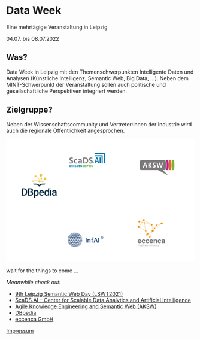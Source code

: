 # Data Week
<span class="subtitle">Eine mehrtägige Veranstaltung in Leipzig</span>

<div class="subtitle"><span class="date"> 04.07. bis 08.07.2022</span></div>

## Was?
Data Week in Leipzig mit den Themenschwerpunkten Intelligente Daten und Analysen (Künstliche Intelligenz, Semantic Web, Big Data, …). Neben dem MINT-Schwerpunkt der Veranstaltung sollen auch politische und gesellschaftliche Perspektiven integriert werden.

## Zielgruppe?
Neben der Wissenschaftscommunity und Vertreter:innen der Industrie wird auch die regionale Öffentlichkeit angesprochen.

![](images/logos.png)

wait for the things to come …

*Meanwhile check out:*


- [9th Leipzig Semantic Web Day (LSWT2021)](https://lswt2021.aksw.org/)
- [ScaDS.AI – Center for Scalable Data Analytics and Artificial Intelligence](https://scads.de/)
- [Agile Knowledge Engineering and Semantic Web (AKSW)](https://aksw.org/)
- [DBpedia](https://www.dbpedia.org/)
- [eccenca GmbH](https://www.eccenca.com/)

[Impressum](https://infai.org/das-institut/impressum/)
